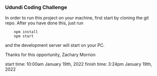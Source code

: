 ### Udundi Coding Challenge

In order to run this project on your machine, first start by cloning the git repo.
After you have done this, just run 

        npm install
        npm start

and the development server will start on your PC.

Thanks for this opportunity,
Zachary Morrion

start time: 10:00am January 19th, 2022
finish time: 3:24pm January 19th, 2022